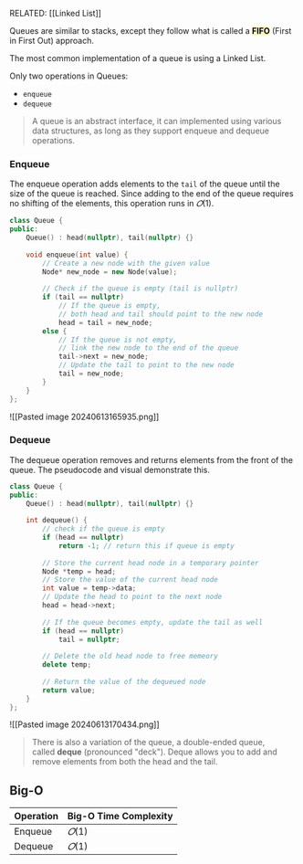 RELATED: [[Linked List]]

Queues are similar to stacks, except they follow what is called a **<mark style="background: #FFF3A3A6;">FIFO</mark>** (First in First Out) approach.

The most common implementation of a queue is using a Linked List.

Only two operations in Queues:
 - `enqueue`
 - `dequeue`

> A queue is an abstract interface, it can implemented using various data structures, as long as they support enqueue and dequeue operations.

### Enqueue

The enqueue operation adds elements to the `tail` of the queue until the size of the queue is reached. Since adding to the end of the queue requires no shifting of the elements, this operation runs in $𝑂(1)$.

```c++
class Queue {
public:
	Queue() : head(nullptr), tail(nullptr) {}
	
	void enqueue(int value) {
	    // Create a new node with the given value
	    Node* new_node = new Node(value);
	    
	    // Check if the queue is empty (tail is nullptr)
	    if (tail == nullptr)
	        // If the queue is empty, 
	        // both head and tail should point to the new node
	        head = tail = new_node;
	    else {
	        // If the queue is not empty,
	        // link the new node to the end of the queue
	        tail->next = new_node;
	        // Update the tail to point to the new node
	        tail = new_node;
	    }
    }
};
```

![[Pasted image 20240613165935.png]]

### Dequeue

The dequeue operation removes and returns elements from the front of the queue. The pseudocode and visual demonstrate this.

```cpp
class Queue {
public:
	Queue() : head(nullptr), tail(nullptr) {}
	
	int dequeue() {
		// check if the queue is empty
	    if (head == nullptr) 
		    return -1; // return this if queue is empty
		
		// Store the current head node in a temporary pointer
		Node *temp = head;
		// Store the value of the current head node
		int value = temp->data;
		// Update the head to point to the next node
		head = head->next;
		
		// If the queue becomes empty, update the tail as well
		if (head == nullptr)
			tail = nullptr;
		
		// Delete the old head node to free memeory
		delete temp;
		
		// Return the value of the dequeued node
		return value;
	}
};
```

![[Pasted image 20240613170434.png]]

> There is also a variation of the queue, a double-ended queue, called **deque** (pronounced "deck"). Deque allows you to add and remove elements from both the head and the tail.

## Big-O

| Operation | Big-O Time Complexity |
| --------- | --------------------- |
| Enqueue   | $𝑂(1)$               |
| Dequeue   | $𝑂(1)$               |
